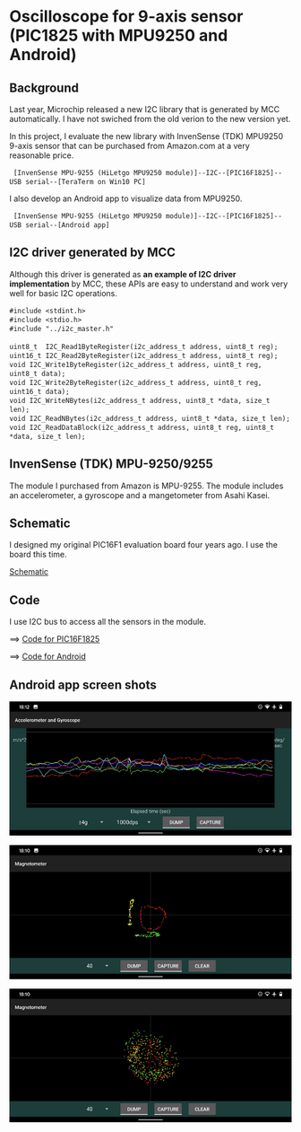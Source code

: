 # Oscilloscope for 9-axis sensor (PIC1825 with MPU9250 and Android)

## Background

Last year, Microchip released a new I2C library that is generated by MCC automatically. I have not swiched from the old verion to the new version yet.

In this project, I evaluate the new library with InvenSense (TDK) MPU9250 9-axis sensor that can be purchased from Amazon.com at a very reasonable price.

```
 [InvenSense MPU-9255 (HiLetgo MPU9250 module)]--I2C--[PIC16F1825]--USB serial--[TeraTerm on Win10 PC]

```

I also develop an Android app to visualize data from MPU9250.
```
 [InvenSense MPU-9255 (HiLetgo MPU9250 module)]--I2C--[PIC16F1825]--USB serial--[Android app]

```

## I2C driver generated by MCC

Although this driver is generated as **an example of I2C driver implementation** by MCC, these APIs are easy to understand and work very well for basic I2C operations.

```
#include <stdint.h>
#include <stdio.h>
#include "../i2c_master.h"

uint8_t  I2C_Read1ByteRegister(i2c_address_t address, uint8_t reg);
uint16_t I2C_Read2ByteRegister(i2c_address_t address, uint8_t reg);
void I2C_Write1ByteRegister(i2c_address_t address, uint8_t reg, uint8_t data);
void I2C_Write2ByteRegister(i2c_address_t address, uint8_t reg, uint16_t data);
void I2C_WriteNBytes(i2c_address_t address, uint8_t *data, size_t len);
void I2C_ReadNBytes(i2c_address_t address, uint8_t *data, size_t len);
void I2C_ReadDataBlock(i2c_address_t address, uint8_t reg, uint8_t *data, size_t len);
```

## InvenSense (TDK) MPU-9250/9255

The module I purchased from Amazon is MPU-9255. The module includes an accelerometer, a gyroscope and a mangetometer from Asahi Kasei.

## Schematic

I designed my original PIC16F1 evaluation board four years ago. I use the board this time.

[Schematic](./kicad/i2c_lib_eval/i2c_lib_eval.pdf)

## Code 

I use I2C bus to access all the sensors in the module.

==> [Code for PIC16F1825](./src/pic16f1825/i2c_lib_eval.X)

==> [Code for Android](./android/mpu9250)

## Android app screen shots

![oscilloscope](./doc/oscilloscope_for_6_axis_sensor.png)

![magneto_z_axis](./doc/magnetometer_z_axis_rotation.png)

![magneto_figure_eight](./doc/magnetometer_figure_eight_flight.png)

